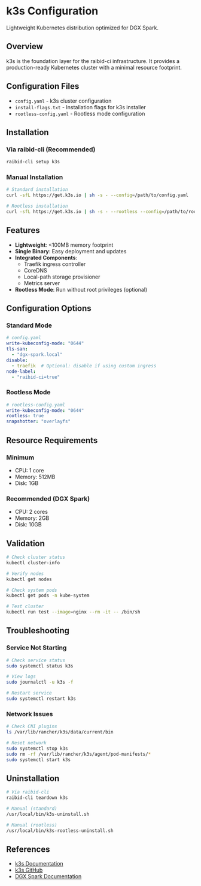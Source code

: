 # k3s Configuration

Lightweight Kubernetes distribution optimized for DGX Spark.

## Overview

k3s is the foundation layer for the raibid-ci infrastructure. It provides a production-ready Kubernetes cluster with a minimal resource footprint.

## Configuration Files

- `config.yaml` - k3s cluster configuration
- `install-flags.txt` - Installation flags for k3s installer
- `rootless-config.yaml` - Rootless mode configuration

## Installation

### Via raibid-cli (Recommended)

```bash
raibid-cli setup k3s
```

### Manual Installation

```bash
# Standard installation
curl -sfL https://get.k3s.io | sh -s - --config=/path/to/config.yaml

# Rootless installation
curl -sfL https://get.k3s.io | sh -s - --rootless --config=/path/to/rootless-config.yaml
```

## Features

- **Lightweight**: <100MB memory footprint
- **Single Binary**: Easy deployment and updates
- **Integrated Components**:
  - Traefik ingress controller
  - CoreDNS
  - Local-path storage provisioner
  - Metrics server
- **Rootless Mode**: Run without root privileges (optional)

## Configuration Options

### Standard Mode

```yaml
# config.yaml
write-kubeconfig-mode: "0644"
tls-san:
  - "dgx-spark.local"
disable:
  - traefik  # Optional: disable if using custom ingress
node-label:
  - "raibid-ci=true"
```

### Rootless Mode

```yaml
# rootless-config.yaml
write-kubeconfig-mode: "0644"
rootless: true
snapshotter: "overlayfs"
```

## Resource Requirements

### Minimum
- CPU: 1 core
- Memory: 512MB
- Disk: 1GB

### Recommended (DGX Spark)
- CPU: 2 cores
- Memory: 2GB
- Disk: 10GB

## Validation

```bash
# Check cluster status
kubectl cluster-info

# Verify nodes
kubectl get nodes

# Check system pods
kubectl get pods -n kube-system

# Test cluster
kubectl run test --image=nginx --rm -it -- /bin/sh
```

## Troubleshooting

### Service Not Starting

```bash
# Check service status
sudo systemctl status k3s

# View logs
sudo journalctl -u k3s -f

# Restart service
sudo systemctl restart k3s
```

### Network Issues

```bash
# Check CNI plugins
ls /var/lib/rancher/k3s/data/current/bin

# Reset network
sudo systemctl stop k3s
sudo rm -rf /var/lib/rancher/k3s/agent/pod-manifests/*
sudo systemctl start k3s
```

## Uninstallation

```bash
# Via raibid-cli
raibid-cli teardown k3s

# Manual (standard)
/usr/local/bin/k3s-uninstall.sh

# Manual (rootless)
/usr/local/bin/k3s-rootless-uninstall.sh
```

## References

- [k3s Documentation](https://docs.k3s.io/)
- [k3s GitHub](https://github.com/k3s-io/k3s)
- [DGX Spark Documentation](https://developer.nvidia.com/dgx-spark)

